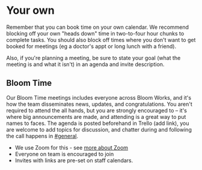 # Your own

Remember that you can book time on your own calendar. We recommend blocking off your own "heads down" time in two-to-four hour chunks to complete tasks. You should also block off times where you don't want to get booked for meetings (eg a doctor's appt or long lunch with a friend).

Also, if you're planning a meeting, be sure to state your goal (what the meeting is and what it isn't) in an agenda and invite description.

## Bloom Time

Our Bloom Time meetings includes everyone across Bloom Works, and it's how the team disseminates news, updates, and congratulations. You aren't required to attend the all hands, but you are strongly encouraged to – it's where big announcements are made, and attending is a great way to put names to faces. The agenda is posted beforehand in Trello (add link), you are welcome to add topics for discussion, and chatter during and following the call happens in [#general](https://bloom-digital.slack.com/messages/general). 

- We use Zoom for this - see [more about Zoom](../../050-how-we-work/tools/zoom.md)
- Everyone on team is encouraged to join
- Invites with links are pre-set on staff calendars. 
